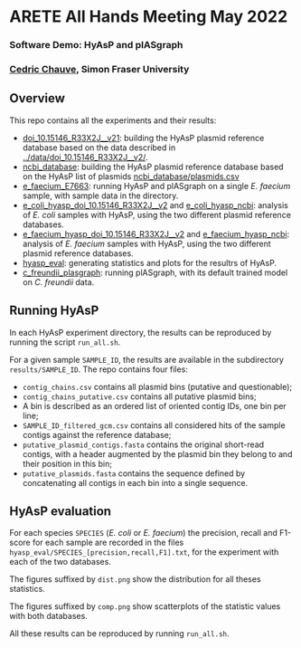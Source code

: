 # ARETE All Hands Meeting May 2022
### Software Demo: HyAsP and plASgraph
### <a href="https://cchauve.github.io/">Cedric Chauve</a>, Simon Fraser University


## Overview
This repo contains all the experiments and their results:
- [doi_10.15146_R33X2J__v21](doi_10.15146_R33X2J__v21): building the HyAsP plasmid reference database
  based on the data described in [../data/doi_10.15146_R33X2J__v2/](../data/doi_10.15146_R33X2J__v2/).
- [ncbi_database](ncbi_database): building the HyAsP plasmid reference database based on
  the HyAsP list of plasmids [ncbi_database/plasmids.csv](ncbi_database/plasmids.csv)
- [e_faecium_E7663](e_faecium_E7663): running HyAsP and plASgraph on a single *E. faecium* sample, with
  sample data in the directory.
- [e_coli_hyasp_doi_10.15146_R33X2J__v2](e_coli_hyasp_doi_10.15146_R33X2J__v2)
  and
  [e_coli_hyasp_ncbi](e_coli_hyasp_ncbi):
  analysis of *E. coli* samples with HyAsP, using the two different
  plasmid reference databases.
- [e_faecium_hyasp_doi_10.15146_R33X2J__v2](e_faecium_hyasp_doi_10.15146_R33X2J__v2)
  and
  [e_faecium_hyasp_ncbi](e_faecium_hyasp_ncbi):
  analysis of *E. faecium* samples with HyAsP, using the two different
  plasmid reference databases.
- [hyasp_eval](hyasp_eval): generating statistics and plots for the resultrs of HyAsP.
- [c_freundii_plasgraph](c_freundii_plasgraph): running plASgraph, with its default trained
  model on *C. freundii* data.

## Running HyAsP

In each HyAsP experiment directory, the results can be reproduced by running the script `run_all.sh`.

For a given sample `SAMPLE_ID`, the results are available in the subdirectory `results/SAMPLE_ID`.
The repo contains four files:
- `contig_chains.csv` contains all plasmid bins (putative and questionable);
- `contig_chains_putative.csv` contains all putative plasmid bins;
- A bin is described as an ordered list of oriented contig IDs, one bin per line;
- `SAMPLE_ID_filtered_gcm.csv` contains all considered hits of the sample contigs against the reference database;
- `putative_plasmid_contigs.fasta` contains the original short-read contigs, with a header augmented by the plasmid bin they belong to and their position in this bin;
- `putative_plasmids.fasta` contains the sequence defined by concatenating all contigs in each bin into a single sequence.

## HyAsP evaluation

For each species `SPECIES` (*E. coli* or *E. faecium*) the precision, recall and F1-score for each sample are recorded
in the files `hyasp_eval/SPECIES_[precision,recall,F1].txt`, for the experiment with each of the two databases.  

The figures suffixed by `dist.png` show the distribution for all theses statistics.

The figures suffixed by `comp.png` show scatterplots of the statistic values with both databases.

All these results can be reproduced by running `run_all.sh`.